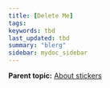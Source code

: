```yaml
---
title: [Delete Me]
tags:
keywords: tbd
last_updated: tbd
summary: "blerg"
sidebar: mydoc_sidebar
---
```



**Parent topic:** [About stickers](/pages/admin/data_modeling/stickers_concept.html)
